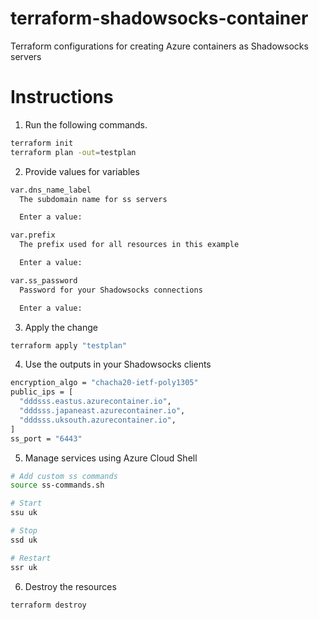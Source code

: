 # terraform-shadowsocks-container

Terraform configurations for creating Azure containers as Shadowsocks servers

# Instructions

1. Run the following commands.

```bash
terraform init
terraform plan -out=testplan
```

2. Provide values for variables

```bash
var.dns_name_label
  The subdomain name for ss servers

  Enter a value: 

var.prefix
  The prefix used for all resources in this example

  Enter a value: 

var.ss_password
  Password for your Shadowsocks connections

  Enter a value: 
```

3. Apply the change

```bash
terraform apply "testplan"
```

4. Use the outputs in your Shadowsocks clients

```bash
encryption_algo = "chacha20-ietf-poly1305"
public_ips = [
  "dddsss.eastus.azurecontainer.io",
  "dddsss.japaneast.azurecontainer.io",
  "dddsss.uksouth.azurecontainer.io",
]
ss_port = "6443"
```

5. Manage services using Azure Cloud Shell

```bash
# Add custom ss commands
source ss-commands.sh

# Start
ssu uk

# Stop
ssd uk

# Restart
ssr uk
```

6. Destroy the resources

```bash
terraform destroy
```
